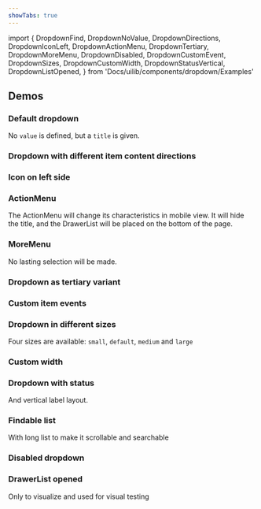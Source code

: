 ```yaml
---
showTabs: true
---
```


import {
DropdownFind,
DropdownNoValue,
DropdownDirections,
DropdownIconLeft,
DropdownActionMenu,
DropdownTertiary,
DropdownMoreMenu,
DropdownDisabled,
DropdownCustomEvent,
DropdownSizes,
DropdownCustomWidth,
DropdownStatusVertical,
DropdownListOpened,
} from 'Docs/uilib/components/dropdown/Examples'

## Demos

### Default dropdown

No `value` is defined, but a `title` is given.

<DropdownNoValue />

### Dropdown with different item content directions

<DropdownDirections />

### Icon on left side

<DropdownIconLeft />

### ActionMenu

The ActionMenu will change its characteristics in mobile view. It will hide the title, and the DrawerList will be placed on the bottom of the page.

<DropdownActionMenu />

### MoreMenu

No lasting selection will be made.

<DropdownMoreMenu />

### Dropdown as tertiary variant

<DropdownTertiary />

### Custom item events

<DropdownCustomEvent />

### Dropdown in different sizes

Four sizes are available: `small`, `default`, `medium` and `large`

<DropdownSizes />

### Custom width

<DropdownCustomWidth />

### Dropdown with status

And vertical label layout.

<DropdownStatusVertical />

### Findable list

With long list to make it scrollable and searchable

<DropdownFind />

### Disabled dropdown

<DropdownDisabled />

### DrawerList opened

Only to visualize and used for visual testing

<DropdownListOpened />
